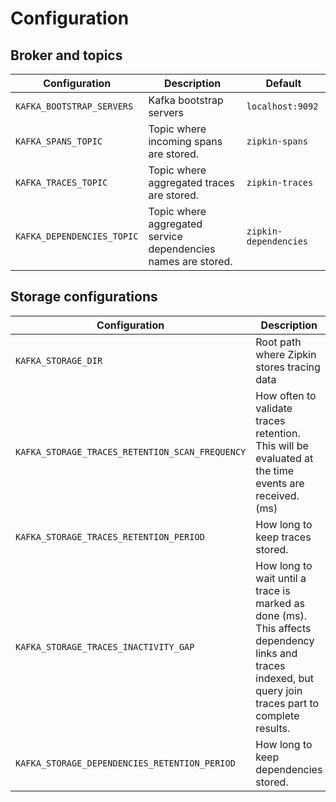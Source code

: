 # Configuration

## Broker and topics

| Configuration | Description | Default |
|---------------|-------------|---------|
| `KAFKA_BOOTSTRAP_SERVERS` | Kafka bootstrap servers | `localhost:9092` |
| `KAFKA_SPANS_TOPIC` | Topic where incoming spans are stored. | `zipkin-spans` |
| `KAFKA_TRACES_TOPIC` | Topic where aggregated traces are stored. | `zipkin-traces` |
| `KAFKA_DEPENDENCIES_TOPIC` | Topic where aggregated service dependencies names are stored. | `zipkin-dependencies` |

## Storage configurations

| Configuration | Description | Default |
|---------------|-------------|---------|
| `KAFKA_STORAGE_DIR` | Root path where Zipkin stores tracing data | `/data` |
| `KAFKA_STORAGE_TRACES_RETENTION_SCAN_FREQUENCY` | How often to validate traces retention. This will be evaluated at the time events are received. (ms) | `3600000` (1 hour) |
| `KAFKA_STORAGE_TRACES_RETENTION_PERIOD` | How long to keep traces stored. | `604800000` (1 week) |
| `KAFKA_STORAGE_TRACES_INACTIVITY_GAP` | How long to wait until a trace is marked as done (ms). This affects dependency links and traces indexed, but query join traces part to complete results. | `30000` (30 seconds) |
| `KAFKA_STORAGE_DEPENDENCIES_RETENTION_PERIOD` | How long to keep dependencies stored. | `604800000` (1 week) |
